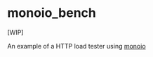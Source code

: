 # monoio_bench

[WIP]

An example of a HTTP load tester using [monoio](https://github.com/bytedance/monoio)